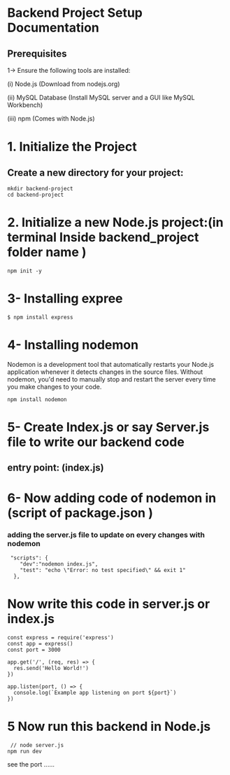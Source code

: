 # Backend Project Setup Documentation
## Prerequisites
1-> Ensure the following tools are installed:

(i)  Node.js (Download from nodejs.org)

(ii) MySQL Database (Install MySQL server and a GUI like MySQL Workbench)

(iii) npm (Comes with Node.js)
# 1. Initialize the Project
## Create a new directory for your project:
```
mkdir backend-project
cd backend-project
```
# 2. Initialize a new Node.js project:(in terminal Inside backend_project folder name )
```
npm init -y
```
# 3- Installing expree
```
$ npm install express
```
# 4- Installing nodemon
Nodemon is a development tool that automatically restarts your Node.js application whenever it detects changes in the source files. Without nodemon, you'd need to manually stop and restart the server every time you make changes to your code.

```
npm install nodemon
```
# 5- Create Index.js or say Server.js file to write our backend code 
## entry point: (index.js)

# 6- Now adding code of nodemon in (script of package.json )
### adding the server.js file to update on every changes with nodemon
```
 "scripts": {
    "dev":"nodemon index.js",
    "test": "echo \"Error: no test specified\" && exit 1"
  },
```
# Now write this code in server.js or index.js
```
const express = require('express')
const app = express()
const port = 3000

app.get('/', (req, res) => {
  res.send('Hello World!')
})

app.listen(port, () => {
  console.log(`Example app listening on port ${port}`)
})
```
# 5 Now run this backend in Node.js
```
 // node server.js
npm run dev
```
see the port ......
